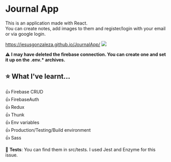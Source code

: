 # Journal App
This is an application made with React. \
You can create notes, add images to them and register/login with your email or via google login.

 https://jesusgonzaleza.github.io/JournalApp/
![](demo/demo.gif)

:warning: **I may have deleted the firebase connection. You can create one and set it up on the .env.\* archives.**


## :star: What I've learnt...

:+1: Firebase CRUD \
:+1: FirebaseAuth \
:+1: Redux \
:+1: Thunk \
:+1: Env variables \
:+1: Production/Testing/Build environment \
:+1: Sass 

:microscope: **Tests**: You can find them in src/tests. I used Jest and Enzyme for this issue.
